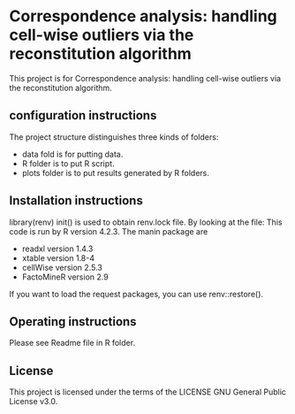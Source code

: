 # Correspondence analysis: handling cell-wise outliers via the reconstitution algorithm
This project is for Correspondence analysis: handling cell-wise outliers via the reconstitution algorithm.

## configuration instructions
The project structure distinguishes three kinds of folders:
- data fold is for putting data.
- R folder is to put R script.
- plots folder is to put results generated by R folders.

## Installation instructions
library(renv) init() is used to obtain renv.lock file. By looking at the file: This code is run by R version 4.2.3.
The manin package are
- readxl version 1.4.3
- xtable version 1.8-4
- cellWise  version 2.5.3
- FactoMineR version 2.9

If you want to load the request packages, you can use renv::restore().

## Operating instructions
Please see Readme file in R folder.

## License
This project is licensed under the terms of the LICENSE GNU General Public License v3.0.
